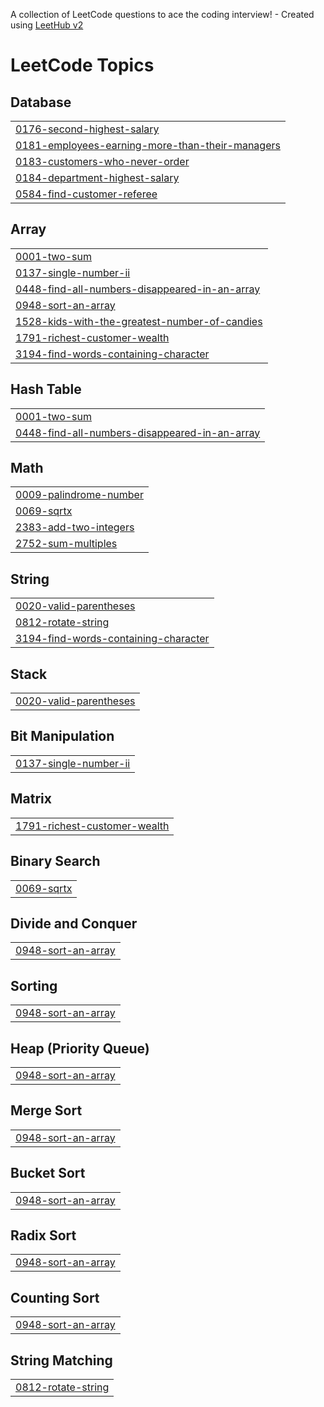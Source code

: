 A collection of LeetCode questions to ace the coding interview! - Created using [LeetHub v2](https://github.com/arunbhardwaj/LeetHub-2.0)
<!---LeetCode Topics Start-->
# LeetCode Topics
## Database
|  |
| ------- |
| [0176-second-highest-salary](https://github.com/Prankrishnakk/leetcode/tree/master/0176-second-highest-salary) |
| [0181-employees-earning-more-than-their-managers](https://github.com/Prankrishnakk/leetcode/tree/master/0181-employees-earning-more-than-their-managers) |
| [0183-customers-who-never-order](https://github.com/Prankrishnakk/leetcode/tree/master/0183-customers-who-never-order) |
| [0184-department-highest-salary](https://github.com/Prankrishnakk/leetcode/tree/master/0184-department-highest-salary) |
| [0584-find-customer-referee](https://github.com/Prankrishnakk/leetcode/tree/master/0584-find-customer-referee) |
## Array
|  |
| ------- |
| [0001-two-sum](https://github.com/Prankrishnakk/leetcode/tree/master/0001-two-sum) |
| [0137-single-number-ii](https://github.com/Prankrishnakk/leetcode/tree/master/0137-single-number-ii) |
| [0448-find-all-numbers-disappeared-in-an-array](https://github.com/Prankrishnakk/leetcode/tree/master/0448-find-all-numbers-disappeared-in-an-array) |
| [0948-sort-an-array](https://github.com/Prankrishnakk/leetcode/tree/master/0948-sort-an-array) |
| [1528-kids-with-the-greatest-number-of-candies](https://github.com/Prankrishnakk/leetcode/tree/master/1528-kids-with-the-greatest-number-of-candies) |
| [1791-richest-customer-wealth](https://github.com/Prankrishnakk/leetcode/tree/master/1791-richest-customer-wealth) |
| [3194-find-words-containing-character](https://github.com/Prankrishnakk/leetcode/tree/master/3194-find-words-containing-character) |
## Hash Table
|  |
| ------- |
| [0001-two-sum](https://github.com/Prankrishnakk/leetcode/tree/master/0001-two-sum) |
| [0448-find-all-numbers-disappeared-in-an-array](https://github.com/Prankrishnakk/leetcode/tree/master/0448-find-all-numbers-disappeared-in-an-array) |
## Math
|  |
| ------- |
| [0009-palindrome-number](https://github.com/Prankrishnakk/leetcode/tree/master/0009-palindrome-number) |
| [0069-sqrtx](https://github.com/Prankrishnakk/leetcode/tree/master/0069-sqrtx) |
| [2383-add-two-integers](https://github.com/Prankrishnakk/leetcode/tree/master/2383-add-two-integers) |
| [2752-sum-multiples](https://github.com/Prankrishnakk/leetcode/tree/master/2752-sum-multiples) |
## String
|  |
| ------- |
| [0020-valid-parentheses](https://github.com/Prankrishnakk/leetcode/tree/master/0020-valid-parentheses) |
| [0812-rotate-string](https://github.com/Prankrishnakk/leetcode/tree/master/0812-rotate-string) |
| [3194-find-words-containing-character](https://github.com/Prankrishnakk/leetcode/tree/master/3194-find-words-containing-character) |
## Stack
|  |
| ------- |
| [0020-valid-parentheses](https://github.com/Prankrishnakk/leetcode/tree/master/0020-valid-parentheses) |
## Bit Manipulation
|  |
| ------- |
| [0137-single-number-ii](https://github.com/Prankrishnakk/leetcode/tree/master/0137-single-number-ii) |
## Matrix
|  |
| ------- |
| [1791-richest-customer-wealth](https://github.com/Prankrishnakk/leetcode/tree/master/1791-richest-customer-wealth) |
## Binary Search
|  |
| ------- |
| [0069-sqrtx](https://github.com/Prankrishnakk/leetcode/tree/master/0069-sqrtx) |
## Divide and Conquer
|  |
| ------- |
| [0948-sort-an-array](https://github.com/Prankrishnakk/leetcode/tree/master/0948-sort-an-array) |
## Sorting
|  |
| ------- |
| [0948-sort-an-array](https://github.com/Prankrishnakk/leetcode/tree/master/0948-sort-an-array) |
## Heap (Priority Queue)
|  |
| ------- |
| [0948-sort-an-array](https://github.com/Prankrishnakk/leetcode/tree/master/0948-sort-an-array) |
## Merge Sort
|  |
| ------- |
| [0948-sort-an-array](https://github.com/Prankrishnakk/leetcode/tree/master/0948-sort-an-array) |
## Bucket Sort
|  |
| ------- |
| [0948-sort-an-array](https://github.com/Prankrishnakk/leetcode/tree/master/0948-sort-an-array) |
## Radix Sort
|  |
| ------- |
| [0948-sort-an-array](https://github.com/Prankrishnakk/leetcode/tree/master/0948-sort-an-array) |
## Counting Sort
|  |
| ------- |
| [0948-sort-an-array](https://github.com/Prankrishnakk/leetcode/tree/master/0948-sort-an-array) |
## String Matching
|  |
| ------- |
| [0812-rotate-string](https://github.com/Prankrishnakk/leetcode/tree/master/0812-rotate-string) |
<!---LeetCode Topics End-->